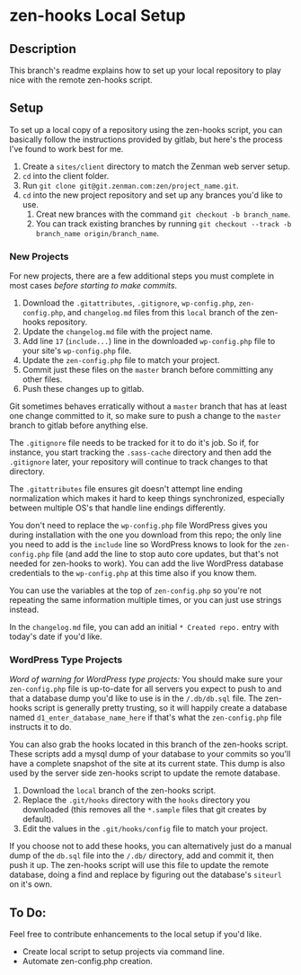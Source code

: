# zen-hooks Local Setup
## Description
This branch's readme explains how to set up your local repository to play nice with the remote zen-hooks script.

## Setup
To set up a local copy of a repository using the zen-hooks script, you can basically follow the instructions provided by gitlab, but here's the process I've found to work best for me.

1. Create a ``sites/client`` directory to match the Zenman web server setup.
2. ``cd`` into the client folder.
3. Run ``git clone git@git.zenman.com:zen/project_name.git``.
4. ``cd`` into the new project repository and set up any brances you'd like to use.
    1. Creat new brances with the command ``git checkout -b branch_name``.
    2. You can track existing branches by running ``git checkout --track -b branch_name origin/branch_name``.

### New Projects
For new projects, there are a few additional steps you must complete in most cases *before starting to make commits*.

1. Download the ``.gitattributes``, ``.gitignore``, ``wp-config.php``, ``zen-config.php``, and ``changelog.md`` files from this ``local`` branch of the zen-hooks repository.
2. Update the ``changelog.md`` file with the project name.
4. Add line ``17`` (``include...``) line in the downloaded ``wp-config.php`` file to your site's ``wp-config.php`` file.
5. Update the ``zen-config.php`` file to match your project.
6. Commit just these files on the ``master`` branch before committing any other files.
7. Push these changes up to gitlab.

Git sometimes behaves erratically without a ``master`` branch that has at least one change committed to it, so make sure to push a change to the ``master`` branch to gitlab before anything else.

The ``.gitignore`` file needs to be tracked for it to do it's job. So if, for instance, you start tracking the ``.sass-cache`` directory and then add the ``.gitignore`` later, your repository will continue to track changes to that directory.

The ``.gitattributes`` file ensures git doesn't attempt line ending normalization which makes it hard to keep things synchronized, especially between multiple OS's that handle line endings differently.

You don't need to replace the ``wp-config.php`` file WordPress gives you during installation with the one you download from this repo; the only line you need to add is the ``include`` line so WordPress knows to look for the ``zen-config.php`` file (and add the line to stop auto core updates, but that's not needed for zen-hooks to work). You can add the live WordPress database credentials to the ``wp-config.php`` at this time also if you know them.

You can use the variables at the top of ``zen-config.php`` so you're not repeating the same information multiple times, or you can just use strings instead.

In the ``changelog.md`` file, you can add an initial ``* Created repo.`` entry with today's date if you'd like.

### WordPress Type Projects
*Word of warning for WordPress type projects:* You should make sure your ``zen-config.php`` file is up-to-date for all servers you expect to push to and that a database dump you'd like to use is in the ``/.db/db.sql`` file. The zen-hooks script is generally pretty trusting, so it will happily create a database named ``d1_enter_database_name_here`` if that's what the ``zen-config.php`` file instructs it to do.

You can also grab the hooks located in this branch of the zen-hooks script. These scripts add a mysql dump of your database to your commits so you'll have a complete snapshot of the site at its current state. This dump is also used by the server side zen-hooks script to update the remote database.

1. Download the ``local`` branch of the zen-hooks script.
2. Replace the ``.git/hooks`` directory with the ``hooks`` directory you downloaded (this removes all the ``*.sample`` files that git creates by default).
3. Edit the values in the ``.git/hooks/config`` file to match your project.

If you choose not to add these hooks, you can alternatively just do a manual dump of the ``db.sql`` file into the ``/.db/`` directory, add and commit it, then push it up. The zen-hooks script will use this file to update the remote database, doing a find and replace by figuring out the database's ``siteurl`` on it's own.

## To Do:
Feel free to contribute enhancements to the local setup if you'd like.

- Create local script to setup projects via command line.
- Automate zen-config.php creation.
